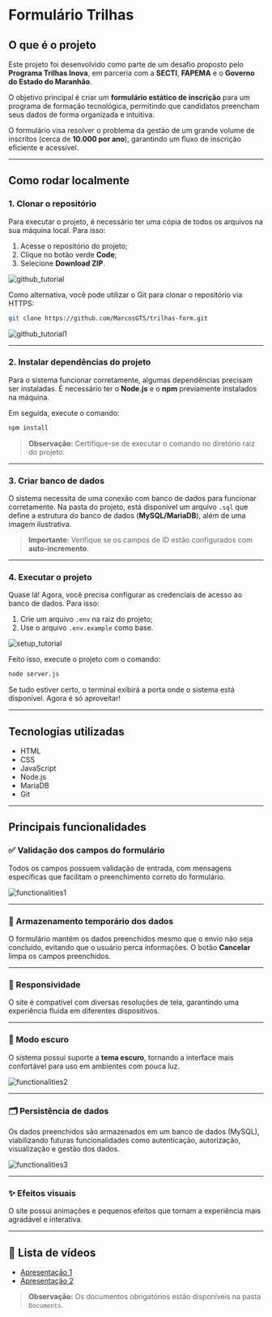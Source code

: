 # Formulário Trilhas

## O que é o projeto

Este projeto foi desenvolvido como parte de um desafio proposto pelo **Programa Trilhas Inova**, em parceria com a **SECTI**, **FAPEMA** e o **Governo do Estado do Maranhão**.

O objetivo principal é criar um **formulário estático de inscrição** para um programa de formação tecnológica, permitindo que candidatos preencham seus dados de forma organizada e intuitiva.

O formulário visa resolver o problema da gestão de um grande volume de inscritos (cerca de **10.000 por ano**), garantindo um fluxo de inscrição eficiente e acessível.

---

## Como rodar localmente

### 1. Clonar o repositório

Para executar o projeto, é necessário ter uma cópia de todos os arquivos na sua máquina local. Para isso:

1. Acesse o repositório do projeto;
2. Clique no botão verde **Code**;
3. Selecione **Download ZIP**.

![github_tutorial](https://github.com/user-attachments/assets/da7b1758-f50d-449a-b767-a36de26f8adf)

Como alternativa, você pode utilizar o Git para clonar o repositório via HTTPS:

```bash
git clone https://github.com/MarcosGTS/trilhas-form.git
```

![github_tutorial1](https://github.com/user-attachments/assets/43dad97c-e471-461c-9055-6462137c23a8)

---

### 2. Instalar dependências do projeto

Para o sistema funcionar corretamente, algumas dependências precisam ser instaladas. É necessário ter o **Node.js** e o **npm** previamente instalados na máquina.

Em seguida, execute o comando:

```bash
npm install
```

> **Observação:** Certifique-se de executar o comando no diretório raiz do projeto.

---

### 3. Criar banco de dados

O sistema necessita de uma conexão com banco de dados para funcionar corretamente. Na pasta do projeto, está disponível um arquivo `.sql` que define a estrutura do banco de dados (**MySQL/MariaDB**), além de uma imagem ilustrativa.

> **Importante:** Verifique se os campos de ID estão configurados com **auto-incremento**.

---

### 4. Executar o projeto

Quase lá! Agora, você precisa configurar as credenciais de acesso ao banco de dados. Para isso:

1. Crie um arquivo `.env` na raiz do projeto;
2. Use o arquivo `.env.example` como base.

![setup_tutorial](https://github.com/user-attachments/assets/982a5373-690f-40b8-a282-7ed3ae5be4c0)

Feito isso, execute o projeto com o comando:

```bash
node server.js
```

Se tudo estiver certo, o terminal exibirá a porta onde o sistema está disponível. Agora é só aproveitar!

---

## Tecnologias utilizadas

- HTML  
- CSS  
- JavaScript  
- Node.js  
- MariaDB  
- Git  

---

## Principais funcionalidades

### ✅ Validação dos campos do formulário

Todos os campos possuem validação de entrada, com mensagens específicas que facilitam o preenchimento correto do formulário.

![functionalities1](https://github.com/user-attachments/assets/ebb7c52d-2068-4418-b371-0d4a2ab83b09)

---

### 💾 Armazenamento temporário dos dados

O formulário mantém os dados preenchidos mesmo que o envio não seja concluído, evitando que o usuário perca informações. O botão **Cancelar** limpa os campos preenchidos.

---

### 📱 Responsividade

O site é compatível com diversas resoluções de tela, garantindo uma experiência fluida em diferentes dispositivos.

---

### 🌙 Modo escuro

O sistema possui suporte a **tema escuro**, tornando a interface mais confortável para uso em ambientes com pouca luz.

![functionalities2](https://github.com/user-attachments/assets/166acd0d-d46d-4d3d-bc6c-d4c043728b54)

---

### 🗂️ Persistência de dados

Os dados preenchidos são armazenados em um banco de dados (MySQL), viabilizando futuras funcionalidades como autenticação, autorização, visualização e gestão dos dados.

![functionalities3](https://github.com/user-attachments/assets/93e5c9e7-61a2-48dc-b2e8-5e7caeb56511)

---

### ✨ Efeitos visuais

O site possui animações e pequenos efeitos que tornam a experiência mais agradável e interativa.

---

## 🎥 Lista de vídeos

- [Apresentação 1](https://drive.google.com/file/d/1p6mRJ1Y5g6twMDGgjz8j99cxkSlytLfn/view?usp=sharing)
- [Apresentação 2](https://youtu.be/l-IkDvE58Pc)


> **Observação:** Os documentos obrigatórios estão disponíveis na pasta `Documents`.

